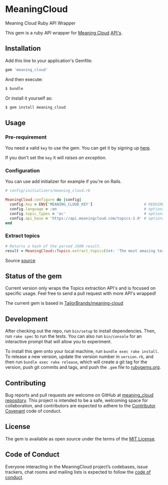 # MeaningCloud

Meaning Cloud Ruby API Wrapper

This gem is a ruby API wrapper for [Meaning Cloud](https://www.meaningcloud.com/) [API's](https://www.meaningcloud.com/developer/getting-started).

## Installation

Add this line to your application's Gemfile:

```ruby
gem 'meaning_cloud'
```

And then execute:

```bash
$ bundle
```

Or install it yourself as:

```bash
$ gem install meaning_cloud
```

## Usage

### Pre-requirement

You need a valid `key` to use the gem. You can get it by signing up [here](https://www.meaningcloud.com/developer/getting-started).

If you don't set the `key` it will *raises an exception*.

### Configuration

You can use add initializer for example if you're on Rails.

```ruby
# config/initializers/meaning_cloud.rb

MeaningCloud.configure do |config|
  config.key = ENV['MEANING_CLOUD_KEY']                       # REQUIRED
  config.language = :en                                       # optional, default is :en
  config.topic_types = 'ec'                                   # optional, default is 'ec'
  config.api_base = 'https://api.meaningcloud.com/topics-2.0' # optional, default is 'https://api.meaningcloud.com/topics-2.0'
end
```

### Extract topics

```ruby
# Returns a hash of the parsed JSON result.
result = MeaningCloud::Topics.extract_topics(txt: 'The most amazing text in the world')
```
Source [source](https://www.meaningcloud.com/developer/topics-extraction/doc/2.0/examples)

## Status of the gem

Current version only wraps the Topics extraction API's and is focused on specific usage. Feel free to send a pull request with more API's wrapped!

The current gem is based in [TailorBrands/meaning-cloud](https://github.com/TailorBrands/meaning-cloud)

## Development

After checking out the repo, run `bin/setup` to install dependencies. Then, run `rake spec` to run the tests. You can also run `bin/console` for an interactive prompt that will allow you to experiment.

To install this gem onto your local machine, run `bundle exec rake install`. To release a new version, update the version number in `version.rb`, and then run `bundle exec rake release`, which will create a git tag for the version, push git commits and tags, and push the `.gem` file to [rubygems.org](https://rubygems.org).

## Contributing

Bug reports and pull requests are welcome on GitHub at [meaning_cloud repository](https://github.com/wakematta/meaning_cloud). This project is intended to be a safe, welcoming space for collaboration, and contributors are expected to adhere to the [Contributor Covenant](http://contributor-covenant.org) code of conduct.

## License

The gem is available as open source under the terms of the [MIT License](https://opensource.org/licenses/MIT).

## Code of Conduct

Everyone interacting in the MeaningCloud project’s codebases, issue trackers, chat rooms and mailing lists is expected to follow the [code of conduct](https://github.com/[USERNAME]/meaning_cloud/blob/master/CODE_OF_CONDUCT.md).
